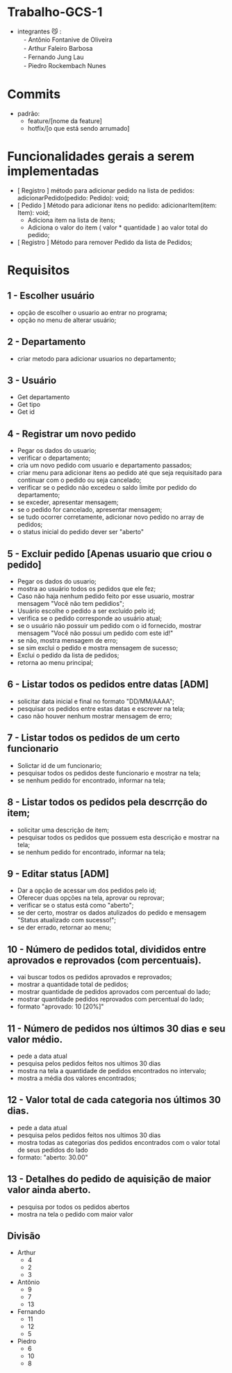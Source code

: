 # Trabalho-GCS-1

- integrantes &#128572; :
</br>　- Antônio Fontanive de Oliveira
</br>　- Arthur Faleiro Barbosa
</br>　- Fernando Jung Lau
</br>　- Piedro Rockembach Nunes

# Commits
- padrão:
    - feature/[nome da feature]
    - hotfix/[o que está sendo arrumado]
# Funcionalidades gerais a serem implementadas
- [ Registro ] método para adicionar pedido na lista de pedidos: adicionarPedido(pedido: Pedido): void;
- [ Pedido ] Método para adicionar itens no pedido: adicionarItem(item: Item): void;
    * Adiciona item na lista de itens;
    * Adiciona o valor do item ( valor * quantidade ) ao valor total do pedido;
- [ Registro ] Método para remover Pedido da lista de Pedidos;

# Requisitos
## 1 - Escolher usuário
- opção de escolher o usuario ao entrar no programa;
- opção no menu de alterar usuário;
## 2 - Departamento
- criar metodo para adicionar usuarios no departamento;
## 3 - Usuário
- Get departamento
- Get tipo
- Get id

## 4 - Registrar um novo pedido
- Pegar os dados do usuario;
- verificar o departamento;
- cria um novo pedido com usuario e departamento passados;
- criar menu para adicionar itens ao pedido até que seja requisitado para continuar com o pedido ou seja cancelado;
- verificar se o pedido não excedeu o saldo limite por pedido do departamento;
- se exceder, apresentar mensagem;
- se o pedido for cancelado, apresentar mensagem;
- se tudo ocorrer corretamente, adicionar novo pedido no array de pedidos;
- o status inicial do pedido dever ser "aberto"

## 5 - Excluir pedido [Apenas usuario que criou o pedido]
- Pegar os dados do usuario;
- mostra ao usuário todos os pedidos que ele fez;
- Caso não haja nenhum pedido feito por esse usuario, mostrar mensagem "Você não tem pedidios";
- Usuário escolhe o pedido a ser excluído pelo id;
- verifica se o pedido corresponde ao usuário atual;
- se o usuário não possuir um pedido com o id fornecido, mostrar mensagem "Você não possui um pedido com este id!"
- se não, mostra mensagem de erro;
- se sim exclui o pedido e mostra mensagem de sucesso;
- Exclui o pedido da lista de pedidos;
- retorna ao menu principal;

## 6 - Listar todos os pedidos entre datas [ADM]
- solicitar data inicial e final no formato "DD/MM/AAAA";
- pesquisar os pedidos entre estas datas e escrever na tela;
- caso não houver nenhum mostrar mensagem de erro;

## 7 - Listar todos os pedidos de um certo funcionario
- Solictar id de um funcionario;
- pesquisar todos os pedidos deste funcionario e mostrar na tela;
- se nenhum pedido for encontrado, informar na tela;

## 8 - Listar todos os pedidos pela descrrção do item;
- solicitar uma descrição de item;
- pesquisar todos os pedidos que possuem esta descrição e mostrar na tela;
- se nenhum pedido for encontrado, informar na tela;

## 9 - Editar status [ADM]
- Dar a opção de acessar um dos pedidos pelo id;
- Oferecer duas opções na tela, aprovar ou reprovar;
- verificar se o status está como "aberto";
- se der certo, mostrar os dados atulizados do pedido e mensagem "Status atualizado com sucesso!";
- se der errado, retornar ao menu;

## 10 - Número de pedidos total, divididos entre aprovados e reprovados (com percentuais).
- vai buscar todos os pedidos aprovados e reprovados;
- mostrar a quantidade total de pedidos;
- mostrar quantidade de pedidos aprovados com percentual do lado;
- mostrar quantidade pedidos reprovados com percentual do lado;
- formato "aprovado: 10 [20%]"

## 11 - Número de pedidos nos últimos 30 dias e seu valor médio.
- pede a data atual
- pesquisa pelos pedidos feitos nos ultimos 30 dias
- mostra na tela a quantidade de pedidos encontrados no intervalo;
- mostra a média dos valores encontrados;


## 12 - Valor total de cada categoria nos últimos 30 dias.
- pede a data atual
- pesquisa pelos pedidos feitos nos ultimos 30 dias
- mostra todas as categorias dos pedidos encontrados com o valor total de seus pedidos do lado
- formato: "aberto: 30.00"

## 13 - Detalhes do pedido de aquisição de maior valor ainda aberto.
- pesquisa por todos os pedidos abertos
- mostra na tela o pedido com maior valor

## Divisão
- Arthur
    - 4
    - 2
    - 3
- Antônio
    - 9
    - 7
    - 13
- Fernando
    - 11
    - 12
    - 5
- Piedro
    - 6
    - 10
    - 8


